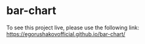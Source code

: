 # bar-chart
To see this project live, please use the following link: https://egorushakovofficial.github.io/bar-chart/
